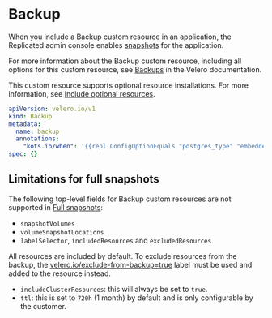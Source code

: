 # Backup

When you include a Backup custom resource in an application, the Replicated admin console enables [snapshots](snapshots-overview) for the application.

For more information about the Backup custom resource, including all options for this custom resource, see [Backups](https://velero.netlify.app/docs/v1.5/api-types/backup/) in the Velero documentation.

This custom resource supports optional resource installations. For more information, see [Include optional resources](..vendor/packaging-include-resources).

```yaml
apiVersion: velero.io/v1
kind: Backup
metadata:
  name: backup
  annotations:
    "kots.io/when": '{{repl ConfigOptionEquals "postgres_type" "embedded_postgres" }}'
spec: {}
```

## Limitations for full snapshots

The following top-level fields for Backup custom resources are not supported in [Full snapshots](../enterprise/snapshots-understanding/#full-snapshots-recommended):

- `snapshotVolumes`
- `volumeSnapshotLocations`
- `labelSelector`, `includedResources` and `excludedResources`

All resources are included by default. To exclude resources from the backup, the [velero.io/exclude-from-backup=true](https://velero.netlify.app/docs/v1.5/resource-filtering/#veleroioexclude-from-backuptrue) label must be used and added to the resource instead.

- `includeClusterResources`: this will always be set to `true`.
- `ttl`: this is set to `720h` (1 month) by default and is only configurable by the customer.

